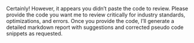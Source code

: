Certainly! However, it appears you didn’t paste the code to review. Please provide the code you want me to review critically for industry standards, optimizations, and errors. Once you provide the code, I’ll generate a detailed markdown report with suggestions and corrected pseudo code snippets as requested.